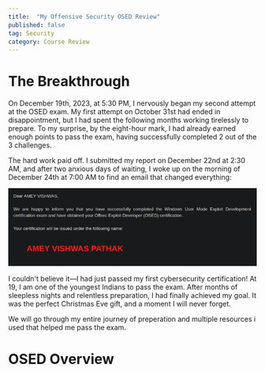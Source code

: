 ```yaml
---
title:  "My Offensive Security OSED Review"
published: false
tag: Security
category: Course Review
---
```

# The Breakthrough

On December 19th, 2023, at 5:30 PM, I nervously began my second attempt at the OSED exam. My first attempt on October 31st had ended in disappointment, but I had spent the following months working tirelessly to prepare. To my surprise, by the eight-hour mark, I had already earned enough points to pass the exam, having successfully completed 2 out of the 3 challenges.

The hard work paid off. I submitted my report on December 22nd at 2:30 AM, and after two anxious days of waiting, I woke up on the morning of December 24th at 7:00 AM to find an email that changed everything:

![OSED](../images/osed.png)

I couldn't believe it—I had just passed my first cybersecurity certification! At 19, I am one of the youngest Indians to pass the exam. After months of sleepless nights and relentless preparation, I had finally achieved my goal. It was the perfect Christmas Eve gift, and a moment I will never forget.

We will go through my entire journey of preperation and multiple resources i used that helped me pass the exam.

# OSED Overview

